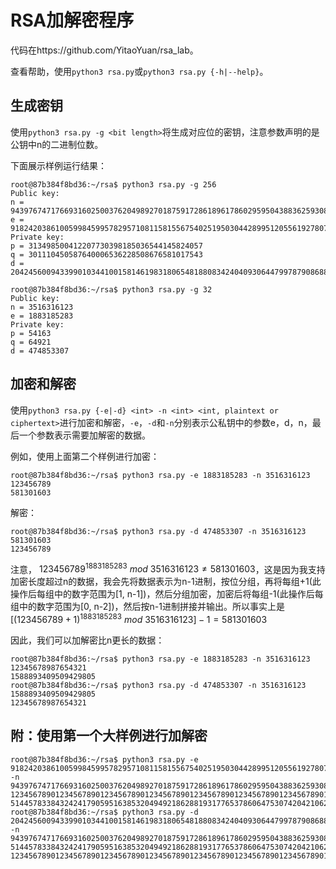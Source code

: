 # RSA加解密程序

代码在https://github.com/YitaoYuan/rsa_lab。

查看帮助，使用`python3 rsa.py`或`python3 rsa.py {-h|--help}`。

## 生成密钥

使用`python3 rsa.py -g <bit length>`将生成对应位的密钥，注意参数声明的是公钥中n的二进制位数。

下面展示样例运行结果：

```
root@87b384f8bd36:~/rsa$ python3 rsa.py -g 256
Public key:
n = 94397674717669316025003762049892701875917286189617860295950438836259308431951
e = 91824203861005998459957829571081158155675402519503044289951205561927807061069
Private key:
p = 313498500412207730398185036544145824057
q = 301110450587640006536228508676581017543
d = 20424560094339901034410015814619831806548188083424040930644799787908688158021
```

```
root@87b384f8bd36:~/rsa$ python3 rsa.py -g 32
Public key:
n = 3516316123
e = 1883185283
Private key:
p = 54163
q = 64921
d = 474853307
```

## 加密和解密

使用`python3 rsa.py {-e|-d} <int> -n <int> <int, plaintext or ciphertext>`进行加密和解密，`-e`，`-d`和`-n`分别表示公私钥中的参数e，d，n，最后一个参数表示需要加解密的数据。

例如，使用上面第二个样例进行加密：

```
root@87b384f8bd36:~/rsa$ python3 rsa.py -e 1883185283 -n 3516316123 123456789
581301603
```

解密：

```
root@87b384f8bd36:~/rsa$ python3 rsa.py -d 474853307 -n 3516316123 581301603
123456789
```

注意， $123456789^{1883185283}\ mod\  3516316123 \neq 581301603$，这是因为我支持加密长度超过n的数据，我会先将数据表示为n-1进制，按位分组，再将每组+1(此操作后每组中的数字范围为[1, n-1])，然后分组加密，加密后将每组-1(此操作后每组中的数字范围为[0, n-2])，然后按n-1进制拼接并输出。所以事实上是 $[(123456789+1)^{1883185283}\ mod\  3516316123]-1 = 581301603$

因此，我们可以加解密比n更长的数据：

```
root@87b384f8bd36:~/rsa$ python3 rsa.py -e 1883185283 -n 3516316123 12345678987654321
1588893409509429805
root@87b384f8bd36:~/rsa$ python3 rsa.py -d 474853307 -n 3516316123 1588893409509429805
12345678987654321
```

## 附：使用第一个大样例进行加解密

```
root@87b384f8bd36:~/rsa$ python3 rsa.py -e 91824203861005998459957829571081158155675402519503044289951205561927807061069 -n 94397674717669316025003762049892701875917286189617860295950438836259308431951 1234567890123456789012345678901234567890123456789012345678901234567890123456789012345678901234567890
5144578338432424179059516385320494921862881931776537860647530742042106226088269021467223637952073485417022158911407904266771221784166841146409328544182983
root@87b384f8bd36:~/rsa$ python3 rsa.py -d 20424560094339901034410015814619831806548188083424040930644799787908688158021 -n 94397674717669316025003762049892701875917286189617860295950438836259308431951 5144578338432424179059516385320494921862881931776537860647530742042106226088269021467223637952073485417022158911407904266771221784166841146409328544182983
1234567890123456789012345678901234567890123456789012345678901234567890123456789012345678901234567890
```